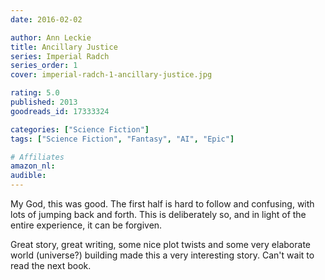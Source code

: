 ```yaml
---
date: 2016-02-02

author: Ann Leckie
title: Ancillary Justice
series: Imperial Radch
series_order: 1
cover: imperial-radch-1-ancillary-justice.jpg

rating: 5.0
published: 2013
goodreads_id: 17333324

categories: ["Science Fiction"]
tags: ["Science Fiction", "Fantasy", "AI", "Epic"]

# Affiliates
amazon_nl: 
audible: 
---
```


My God, this was good. The first half is hard to follow and confusing, with lots of jumping back and forth. This is deliberately so, and in light of the entire experience, it can be forgiven.

Great story, great writing, some nice plot twists and some very elaborate world (universe?) building made this a very interesting story. Can't wait to read the next book.
